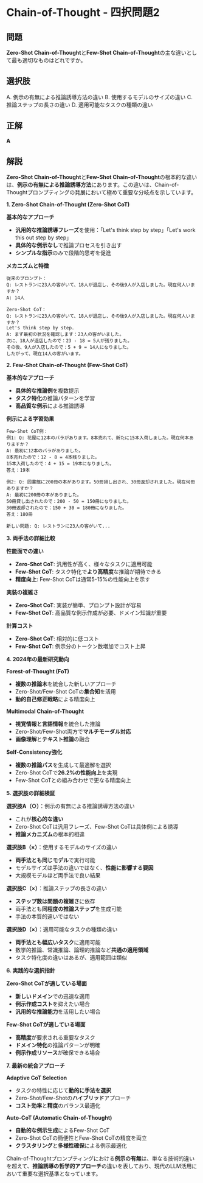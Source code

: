 # Chain-of-Thought - 四択問題2

## 問題
**Zero-Shot Chain-of-Thought**と**Few-Shot Chain-of-Thought**の主な違いとして最も適切なものはどれですか。

## 選択肢
A. 例示の有無による推論誘導方法の違い
B. 使用するモデルのサイズの違い
C. 推論ステップの長さの違い
D. 適用可能なタスクの種類の違い

## 正解
**A**

## 解説
**Zero-Shot Chain-of-Thought**と**Few-Shot Chain-of-Thought**の根本的な違いは、**例示の有無による推論誘導方法**にあります。この違いは、Chain-of-Thoughtプロンプティングの発展において極めて重要な分岐点を示しています。

**1. Zero-Shot Chain-of-Thought (Zero-Shot CoT)**

**基本的なアプローチ**
- **汎用的な推論誘導フレーズ**を使用：「Let's think step by step」「Let's work this out step by step」
- **具体的な例示なし**で推論プロセスを引き出す
- **シンプルな指示**のみで段階的思考を促進

**メカニズムと特徴**
```
従来のプロンプト：
Q: レストランに23人の客がいて、18人が退店し、その後9人が入店しました。現在何人いますか？
A: 14人

Zero-Shot CoT：
Q: レストランに23人の客がいて、18人が退店し、その後9人が入店しました。現在何人いますか？
Let's think step by step.
A: まず最初の状況を確認します：23人の客がいました。
次に、18人が退店したので：23 - 18 = 5人が残りました。
その後、9人が入店したので：5 + 9 = 14人になりました。
したがって、現在14人の客がいます。
```

**2. Few-Shot Chain-of-Thought (Few-Shot CoT)**

**基本的なアプローチ**
- **具体的な推論例**を複数提示
- **タスク特化**の推論パターンを学習
- **高品質な例示**による推論誘導

**例示による学習効果**
```
Few-Shot CoT例：
例1: Q: 花屋に12本のバラがあります。8本売れて、新たに15本入荷しました。現在何本ありますか？
A: 最初に12本のバラがありました。
8本売れたので：12 - 8 = 4本残りました。
15本入荷したので：4 + 15 = 19本になりました。
答え：19本

例2: Q: 図書館に200冊の本があります。50冊貸し出され、30冊返却されました。現在何冊ありますか？
A: 最初に200冊の本がありました。
50冊貸し出されたので：200 - 50 = 150冊になりました。
30冊返却されたので：150 + 30 = 180冊になりました。
答え：180冊

新しい問題: Q: レストランに23人の客がいて...
```

**3. 両手法の詳細比較**

**性能面での違い**
- **Zero-Shot CoT**: 汎用性が高く、様々なタスクに適用可能
- **Few-Shot CoT**: タスク特化で**より高精度**な推論が期待できる
- **精度向上**: Few-Shot CoTは通常5-15%の性能向上を示す

**実装の複雑さ**
- **Zero-Shot CoT**: 実装が簡単、プロンプト設計が容易
- **Few-Shot CoT**: 高品質な例示作成が必要、ドメイン知識が重要

**計算コスト**
- **Zero-Shot CoT**: 相対的に低コスト
- **Few-Shot CoT**: 例示分のトークン数増加でコスト上昇

**4. 2024年の最新研究動向**

**Forest-of-Thought (FoT)**
- **複数の推論木**を統合した新しいアプローチ
- Zero-Shot/Few-Shot CoTの**集合知**を活用
- **動的自己修正戦略**による精度向上

**Multimodal Chain-of-Thought**
- **視覚情報と言語情報**を統合した推論
- Zero-Shot/Few-Shot両方で**マルチモーダル対応**
- **画像理解**と**テキスト推論**の融合

**Self-Consistency強化**
- **複数の推論パス**を生成して最適解を選択
- Zero-Shot CoTで**26.2%の性能向上**を実現
- Few-Shot CoTとの組み合わせで更なる精度向上

**5. 選択肢の詳細検証**

**選択肢A（○）**：例示の有無による推論誘導方法の違い
- これが**核心的な違い**
- Zero-Shot CoTは汎用フレーズ、Few-Shot CoTは具体例による誘導
- **推論メカニズム**の根本的相違

**選択肢B（×）**：使用するモデルのサイズの違い
- **両手法とも同じモデル**で実行可能
- モデルサイズは手法の違いではなく、**性能に影響する要因**
- 大規模モデルほど両手法で良い結果

**選択肢C（×）**：推論ステップの長さの違い
- **ステップ数は問題の複雑さ**に依存
- 両手法とも**同程度の推論ステップ**を生成可能
- 手法の本質的違いではない

**選択肢D（×）**：適用可能なタスクの種類の違い
- **両手法とも幅広いタスク**に適用可能
- 数学的推論、常識推論、論理的推論など**共通の適用領域**
- タスク特化度の違いはあるが、適用範囲は類似

**6. 実践的な選択指針**

**Zero-Shot CoTが適している場面**
- **新しいドメイン**での迅速な適用
- **例示作成コスト**を抑えたい場合
- **汎用的な推論能力**を活用したい場合

**Few-Shot CoTが適している場面**
- **高精度**が要求される重要なタスク
- **ドメイン特化**の推論パターンが明確
- **例示作成リソース**が確保できる場合

**7. 最新の統合アプローチ**

**Adaptive CoT Selection**
- タスクの特性に応じて**動的に手法を選択**
- Zero-Shot/Few-Shotの**ハイブリッド**アプローチ
- **コスト効率**と**精度**のバランス最適化

**Auto-CoT (Automatic Chain-of-Thought)**
- **自動的な例示生成**によるFew-Shot CoT
- Zero-Shot CoTの簡便性とFew-Shot CoTの精度を両立
- **クラスタリング**と**多様性確保**による例示最適化

Chain-of-Thoughtプロンプティングにおける**例示の有無**は、単なる技術的違いを超えて、**推論誘導の哲学的アプローチ**の違いを表しており、現代のLLM活用において重要な選択基準となっています。 